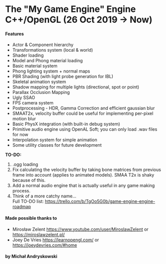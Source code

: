 # The "My Game Engine" Engine C++/OpenGL (26 Oct 2019 -> Now)

#### Features
- Actor & Component hierarchy
- Transformations system (local & world)
- Shader loading
- Model and Phong material loading
- Basic material system
- Phong lighting system + normal maps
- PBR Shading (with light probe generation for IBL)
- Skeletal animation system
- Shadow mapping for multiple lights (directional, spot or point)
- Parallax Occlusion Mapping
- Ugly SSAO
- FPS camera system
- Postprocessing - HDR, Gamma Correction and efficient gaussian blur
- SMAAT2x, velocity buffer could be useful for implementing per-pixel motion blur
- Basic PhysX integration (with built-in debug system)
- Primitive audio engine using OpenAL Soft; you can only load .wav files for now
- Interpolation system for simple animation
- Some utility classes for future development

**TO-DO:**
1. .ogg loading
2. Fix calculating the velocity buffer by taking bone matrices from previous frame into account (applies to animated models). SMAA T2x is shaky because of this.
3. Add a normal audio engine that is actually useful in any game making process.
4. Think of a more catchy name...  
Full TO-DO list: https://trello.com/b/TgOo5G0b/game-engine-engine-roadmap


#### Made possible thanks to
* Mirosław Zelent https://www.youtube.com/user/MiroslawZelent or https://miroslawzelent.pl/
* Joey De Vries https://learnopengl.com/ or https://joeydevries.com/#home

#### by Michał Andryskowski
